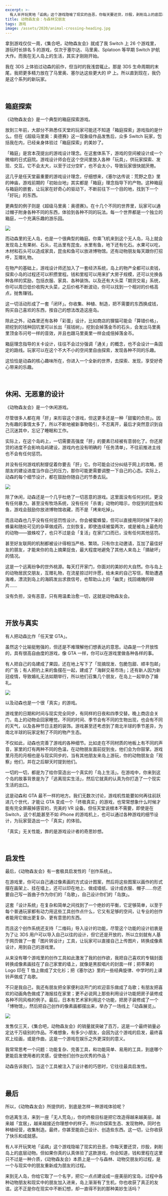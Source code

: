 ```yaml
---
excerpt: >-
  有人半开玩笑地「诟病」这个游戏隐喻了现实的丑恶，你每天要还贷，炒股，剥削岛上的底层动物。但如果你真的认真体验了这款游戏，你会知道，钱和里程在这里只不过是一种介质，《动物森友会》本质上是一个与森林、动物交朋友的过程，是一个与现实中的朋友重新成为朋友的过程。
title: 动物森友会：与森林交朋友
tags: 游戏
image: /assets/2020/animal-crossing-heading.jpg
---
```


拿到游戏仅仅一周，《集合吧，动物森友会》就成了我 Switch 上 26 个游戏里，游玩时长排名 5 的游戏，仅次于塞尔达、马里奥、Splatoon 等早期 Switch 护航大作。而我在无人岛上的生活，其实才刚刚开始。

我在 3DS 上体验过动森的前作，但当时的我浅尝辄止。那是 3DS 生命周期的末尾，我把更多精力放在了马里奥、塞尔达这些更大的 IP 上。所以直到现在，我仍是这个系列的新玩家。

<br>

## 箱庭探索
《动物森友会》是一个典型的箱庭探索游戏。

放到三年前，大部分不熟悉任天堂的玩家可能还不知道「箱庭探索」游戏指的是什么。但在《超级马里奥：奥德赛》这一现象级作品发售后，众多 Switch 玩家，包括我在内，已经亲身体验过「箱庭探索」的美妙了。

「箱庭」是宫本茂提出的游戏设计理念。在这套体系下，游戏的空间被设计成一个微缩的日式庭院。游戏设计师会在这个空间里放入各种「玩具」，供玩家探索、发现、交互。它不会太大，以至于过分空旷，也不会太小，导致玩家很快就厌倦。

这几乎是任天堂最重要的游戏设计理念，仔细想来，《塞尔达传说：荒野之息》里的神庙，游戏前期的「初始台地」其实都是「箱庭」理念指导下的产物。这种箱庭与箱庭的嵌套，让玩家在好奇心的驱动下，不断前往下一个目的地，找到下一个「好玩」的东西。

更典型的例子则是《超级马里奥：奥德赛》。在十几个不同的世界里，玩家可以通过帽子附身各种不同的东西，体验到各种不同的玩法。每一个世界都是一个独立的箱庭，一个充满乐趣的游乐园。

![](/assets/2020/animal-crossing-3.jpg)

而动森里的无人岛，也是一个很典型的箱庭。你乘飞机来到这个无人岛，马上就会发现岛上有果树、石头，花丛里有昆虫，水里有鱼，地下还有化石。水果可以吃，木材和石头可以造成家具，昆虫和鱼可以放进博物馆。还有动物朋友每天跟你打招呼，互赠礼物。

在物产的基础上，游戏设计师还加入了一套经济系统，岛上的物产全都可以卖钱，探索小岛的过程还可以积攒里程。钱和里程可以用来扩大房子规模，还可以兑换各种各样的奖励，包括衣服、家具、各种装饰。以及还有大头菜「期货交易」系统，你可以周日低价收购大头菜，之后价格不断波动，你可以找到一个相对的价格高点，抛售赚钱。

这一切活动形成了一套「闭环」。你收集、种植、制造，把不需要的东西换成钱，购买自己喜欢的东西，按自己的想法改造这座岛。

除此之外，动森里还有各种「彩蛋」设计，比如商店的狸猫可能会「算错价格」，把挖到的钱种回坑里可以长出「摇钱树」，挖到会掉落金币的石头，会发出马里奥里顶金币问号一样的音效，并且也跟马里奥里一样会成倍掉落金币。

箱庭理念指导的关卡设计，往往不会过分强调「通关」的概念，也不会设计一条固定的路线。玩家可以在这个不大不小的空间里自由探索，发现各种不同的乐趣。

这恰恰是动森的核心趣味所在，你进入一个全新的世界，去探索、发现，享受好奇心带来的乐趣。

<br>

## 休闲、无恶意的设计
《动物森友会》是一个休闲游戏。

尽管很多人都在用「肝」来形容这个游戏，但这更多还是一种「甜蜜的负担」。因为有趣的事情太多了，所以不断地被新事物吸引，不忍离开，最后才突然意识到自己沉迷其中，忘记了睡眠和工作。

实际上，在这个岛屿上，一切需要高强度「肝」的要素已经被有意弱化了。你还房贷的进度不会影响岛屿建设，游戏内也没有明确的「任务清单」，不往前推进主线也不会有任何惩罚。

并没有任何游戏机制督促着你要去「肝」它。你可能会过分纠结于网上的攻略，把朋友的建设进度当作自己的压力，那你可能更需要调整一下自己的心态。实际上，动森的每个细节设计，都在鼓励你随自己的节奏去玩。

![](/assets/2020/animal-crossing-2.jpg)

除了休闲，动森还是一个几乎杜绝了一切恶意的游戏。这里面没有任何对抗，更没有任何暴力。甚至没有牧场系统，没有任何「杀害」动物的暗示，你捉到的昆虫和鱼，游戏会鼓励你放进博物馆收藏，而不是「烤来吃掉」。

而且动森也几乎没有任何惩罚性设计。你会被蜜蜂蛰，但可以直接用同时掉下来的蜂巢和随处可见的杂草做成药，立刻恢复。即使连续被蛰两次，或是被岛上最危险的动物——狼蛛咬了，也只不过是会「复活」在家门口而已，没有任何其他惩罚。

甚至好友联网的机制都被设计得相当严格、繁琐。只有你主动邀请，互加了最佳好友的朋友，才能来你的岛上摘果捉虫，最大程度地避免了其他人来岛上「搞破坏」的情况。

这是一个远离纷争的世外桃源。每天打开家门，你面对的美妙的大自然。你与岛上的动物居民交朋友，互赠礼物，在流星掠过时许愿，给未来的自己写信，帮助遭遇海难，漂流到岛上的海鸥发出求救信号，也帮助山上的「幽灵」找回魂魄的碎片……

没有负担，没有恶意，只有用温柔治愈一切，这就是动物森友会。

<br>

## 开放与真实
有人把动森比作「任天堂 GTA」。

虽然这个比喻挺勉强的，但还是不难理解他们想表达的意思。动森是一个开放性的，具有很高自由度的游戏，像 GTA 一样，你可以在游戏里做各种各样的事。

有人把自己的岛建成了果园，还在地上写下了「现摘现发、包脆包甜、顺丰包邮」的广告；有人把钓上来的鱼摆在一起，建成了「海鲜交易市场」；还有新人因为新冠疫情，导致婚礼无法如期举行，所以他们召集几个朋友，在岛上一起举办了婚礼。

![](/assets/2020/animal-crossing-wedding.jpg)

以及动森也是一个很「真实」的游戏。

游戏里的日期和时间与现实完全同步，有同样的日夜和四季交替。晚上商店会关门，岛上的动物会回家睡觉。不同的时间、季节会有不同的生物出现，也会有不同的天气，以及各种节日主题的装饰。游戏甚至还考虑到了南北半球的季节差异，为南北半球的玩家定制了不同的物产生态。

不仅如此，动森也完善了游戏的各种细节。比如走在不同材质的地板上有不同的声音，家里的灯有两种不同的色温，在动物朋友面前捉到虫，他们会为你鼓掌。游戏里月亮的月相也是与现实同步的，当有其他朋友来岛上游玩，你的动物朋友会「观察」他们，并在之后聊天时提到他们。

一切的一切，都是为了给你营造出一个真实的「岛上生活」。在游戏中，你来到这个岛的故事背景是为了「逃离现实生活」，然后它就真的认真为你打造了一个现实生活的出口。

这是动森和 GTA 最不一样的地方。我们无数次讨论，游戏机性能要如何再往前跃进几个世代，才能让 GTA 变成一个「终极真实」的游戏，也常常想象什么时候才能有完全屏蔽掉感官的，完美的 VR 设备。但任天堂说根本不需要，即使是在 Switch，这个机能甚至不如 iPhone 的游戏机上，也可以通过各种游戏的细节设计，为玩家营造出一个「真实」的体验。

「真实」无关性能，靠的是游戏设计者的奇思妙想。

<br>

## 启发性
最后，《动物森友会》有一套极具启发性的「创作系统」。

在游戏里，你可以自己通过像素画的方式设计图案，然后将这些图案以画作的形式摆在画架上、挂在墙上，还可以印在地上、做成墙纸、设计成衣服、帽子……你还要自己写一首曲子作为你们的「岛歌」，自己设计你们的「岛旗」。

这套「设计系统」在复杂和简单之间找到了一个绝妙的平衡，它足够简单，以至于每个普通玩家都有动力用这些工具创作点什么，它又有足够的空间，让专业的创作者能用它做出更复杂、更有意思的东西。

而且这个创作系统还支持「二维码」导入设计的功能，尽管这个功能的设计初衷是为了让 3DS 用户可以导入自己以往的设计，但它还是开放的，所以立刻就有人基于网页做了一套「图片转设计」工具，让玩家可以直接自己上传图片，转换成像素设计，用到自己的游戏里。

从来没有哪个游戏里的创作工具如此激发了我的创作欲，我把自己喜欢的专辑封面转换成像素画挂在了自己家里的墙上，就像是黑胶唱片的封面一样；把苹果的 Logo 印在 T 恤上做成了文化衫；把《塞尔达》里的一些经典旋律、中学时的上课铃声做成了岛歌。

不只是我自己，我还有朋友把全家便利店开门的欢迎音乐做成了岛歌；有朋友把喜欢的动画角色做成了海报挂在家里；更不必说网上那些利用设计功能把房子装修成各种不同风格的例子。最后，日本有艺术家利用这个功能，把房子装修成了一个「博物馆」，然后把自己创作的像素画都摆出来，举办了一场线上「动森展览」。

![](/assets/2020/animal-crossing-1.jpg)

发售仅三天，《集合吧，动物森友会》的销量就突破了百万，这是一个最终销量必定达千万级别的作品。不难想象，有多少小朋友，会因为这个游戏的启发，最终喜欢上绘画，或是作曲，这是一个游戏在娱乐之外更深刻的意义。

我常常思考一个问题：功能复杂、完善工具，和功能简单、易用的工具，到底哪个更能启发使用者的灵感，促使他们创作出优秀的作品？

动森告诉我们，当这个工具被注入了设计者的巧思时，它往往最具启发性。

<br>

## 最后
所以，《动物森友会》所提供的，到底是怎样一种游戏体验呢？

你逃离生活，来到一座「无人荒岛」，你的终极目标是把它改造得越来越美丽，越来越「宜居」，越来越接近你理想中的样子。所以你探索生态、发现物种。同时也种植经营，收集制造。最终，你甚至能自己设计、创造些东西。这一切，让你收获了快乐和成就感。

有人半开玩笑地「诟病」这个游戏隐喻了现实的丑恶，你每天要还贷，炒股，剥削岛上的底层动物。但如果你真的认真体验了这款游戏，你会知道，钱和里程在这里只不过是一种介质，《动物森友会》本质上是一个与森林、动物交朋友的过程，是一个与现实中的朋友重新成为朋友的过程。

来到无人岛，你给它取了一个名字，把它一点点建设成一座美丽的宝岛，过程中各种动物朋友和现实中的朋友加入进来，岛上渐渐有了生机，你也收获了真正的友谊。这不正是你在现实中不断幻想，却一直得不到的那种美妙生活吗？
